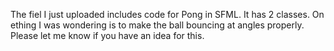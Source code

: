 The fiel I just uploaded includes code for Pong in SFML. It has 2 classes. On ething I was wondering is to make the ball bouncing at angles properly. Please let me know if you have an idea for this. 
